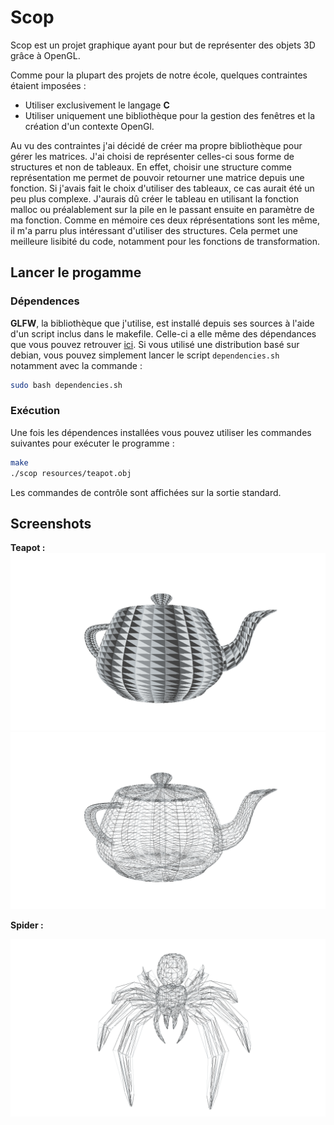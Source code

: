 # Scop

Scop est un projet graphique ayant pour but de représenter des objets 3D grâce à OpenGL.

Comme pour la plupart des projets de notre école, quelques contraintes étaient imposées :

- Utiliser exclusivement le langage **C**
- Utiliser uniquement une bibliothèque pour la gestion des fenêtres et la création d'un contexte OpenGl.

Au vu des contraintes j'ai décidé de créer ma propre bibliothèque pour gérer les matrices. J'ai choisi de représenter celles-ci sous forme de structures et non de tableaux. En effet, choisir une structure comme représentation me permet de pouvoir retourner une matrice depuis une fonction. Si j'avais fait le choix d'utiliser des tableaux, ce cas aurait été un peu plus complexe. J'aurais dû créer le tableau en utilisant la fonction malloc ou préalablement sur la pile en le passant ensuite en paramètre de ma fonction. Comme en mémoire ces deux réprésentations sont les même, il m'a parru plus intéressant d'utiliser des structures.
Cela permet une meilleure lisibité du code, notamment pour les fonctions de transformation.

## Lancer le progamme

### Dépendences

**GLFW**, la bibliothèque que j'utilise, est installé depuis ses sources à l'aide d'un script inclus dans le makefile. Celle-ci a elle même des dépendances que vous pouvez retrouver [ici](https://www.glfw.org/docs/3.3/compile.html).
Si vous utilisé une distribution basé sur debian, vous pouvez simplement lancer le script `dependencies.sh` notamment avec la commande :

```bash
sudo bash dependencies.sh
```

### Exécution

Une fois les dépendences installées vous pouvez utiliser les commandes suivantes pour exécuter le programme :

```bash
make
./scop resources/teapot.obj
```

Les commandes de contrôle sont affichées sur la sortie standard.

## Screenshots

**Teapot :**
![teapot_1](screenshots/teapot_1.png)
![teapot_2](screenshots/teapot_2.png)

**Spider :**

![spider](screenshots/spider.png)
